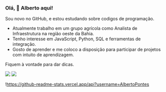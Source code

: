 ### Olá, 👋 Alberto aqui!
Sou novo no GitHub, e estou estudando sobre codigos de programação.
-  Atualmente trabalho em um grupo agrícola como Analista de Infraestrutura na região oeste da Bahia.
-  Tenho interesse em JavaScript, Python, SQL e ferramentas de integração.
-  Gosto de aprender e me coloco a disposição para participar de projetos com intuito de aprendizagem. 

Fiquem à vontade para dar dicas.

<img src="https://img.shields.io/badge/JavaScript-323330?style=for-the-badge&logo=javascript&logoColor=F7DF1E" /> <img src = "https://img.shields.io/badge/Python-FFD43B?style=for-the-badge&logo=python&logoColor=blue"> 

!https://github-readme-stats.vercel.app/api?username=AlbertoPontes
